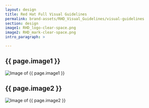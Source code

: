 ```yaml
---
layout: design
title: Red Hat Full Visual Guidelines
permalink: brand-assets/RHD_Visual_Guidelines/visual-guidelines
section: design
image1: RHD_logo-clear-space.png
image2: RHD_mark-clear-space.png
intro_paragraph: >

---
```


## {{ page.image1 }}
  <img src="{{ page.image1 }}" alt="Image of {{ page.image1 }}">

## {{ page.image2 }}
  <img src="{{ page.image2 }}" alt="Image of {{ page.image2 }}">
